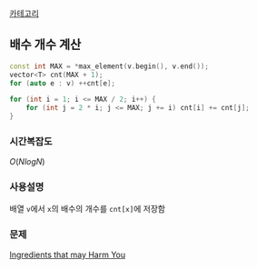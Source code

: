[카테고리](/README.md)
## 배수 개수 계산
```cpp
const int MAX = *max_element(v.begin(), v.end());
vector<T> cnt(MAX + 1);
for (auto e : v) ++cnt[e];

for (int i = 1; i <= MAX / 2; i++) {
    for (int j = 2 * i; j <= MAX; j += i) cnt[i] += cnt[j];
}
```
### 시간복잡도
$O(NlogN)$   

### 사용설명
배열 `v`에서 `x`의 배수의 개수를 `cnt[x]`에 저장함

### 문제
[Ingredients that may Harm You](https://www.acmicpc.net/problem/32440)